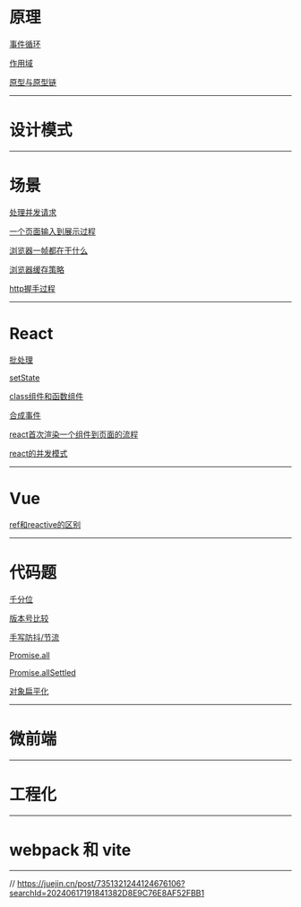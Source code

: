 # 原理

[事件循环](javascript/浏览器事件循环/事件循环.md)

[作用域](javascript/作用域/作用域.md)

[原型与原型链](javascript/原型与原型链/原型.md)

---

# 设计模式

---

# 场景

[处理并发请求](javascript/面试题/处理并发请求.md)

[一个页面输入到展示过程](./综合/浏览器输入url到页面渲染完成经历了哪些步骤.md)

[浏览器一帧都在干什么](./综合/浏览器一帧都在干什么.md)

[浏览器缓存策略](./综合/浏览器缓存策略.md)

[http握手过程](./计网/http过程.md)


---

# React

[批处理](./react/批处理.md)

[setState](./react/setState是同步还是异步.md)

[class组件和函数组件](./react/class组件和函数组件区别.md)

[合成事件](react/合成事件.md)

[react首次渲染一个组件到页面的流程](./react/react渲染一个组件到页面.md)

[react的并发模式]()

---


# Vue

[ref和reactive的区别]()


---

# 代码题

[千分位](javascript/代码题/千分位.md)

[版本号比较](./代码题/版本号.md)

[手写防抖/节流]()

[Promise.all]()

[Promise.allSettled]()

[对象扁平化]()


---

# 微前端

---


# 工程化

---


# webpack 和 vite

---

// https://juejin.cn/post/7351321244124676106?searchId=20240617191841382D8E9C76E8AF52FBB1
